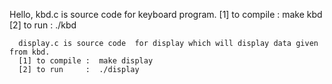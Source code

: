 Hello,
      kbd.c is source code for keyboard program.
      [1] to compile :  make kbd
      [2] to run     :  ./kbd

      display.c is source code  for display which will display data given from kbd.
      [1] to compile :  make display
      [2] to run     :  ./display
